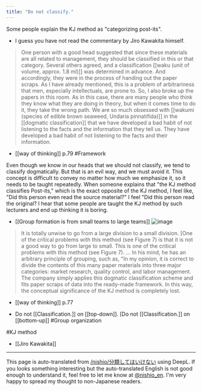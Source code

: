 ```yaml
---
title: "Do not classify."
---
```


Some people explain the KJ method as "categorizing post-its".
- I guess you have not read the commentary by Jiro Kawakita himself.
>  One person with a good head suggested that since these materials are all related to management, they should be classified in this or that category. Several others agreed, and a classification [[waku (unit of volume, approx. 1.8 ml)]] was determined in advance. And accordingly, they were in the process of handing out the paper scraps. As I have already mentioned, this is a problem of arbitrariness that men, especially intellectuals, are prone to. So, I also broke up the papers in this room.
>  As in this case, there are many people who think they know what they are doing in theory, but when it comes time to do it, they take the wrong path. We are so much obsessed with [[wakumi (species of edible brown seaweed, Undaria pinnatifida)]] in the [[dogmatic classification]] that we have developed a bad habit of not listening to the facts and the information that they tell us. They have developed a bad habit of not listening to the facts and their information.
- [[way of thinking]] p.79 #Framework

Even though we know in our heads that we should not classify, we tend to classify dogmatically. But that is an evil way, and we must avoid it.
This concept is difficult to convey no matter how much we emphasize it, so it needs to be taught repeatedly.
When someone explains that "the KJ method classifies Post-its," which is the exact opposite of the KJ method, I feel like, "Did this person even read the source material?" I feel "Did this person read the original? I hear that some people are taught the KJ method by such lecturers and end up thinking it is boring.

- [[Group formation is from small teams to large teams]]
![image](https://gyazo.com/973ea9617662cabdccfcf594eff6bb7c/thumb/1000)
> It is totally unwise to go from a large division to a small division. [One of the critical problems with this method (see Figure 7) is that it is not a good way to go from large to small. This is one of the critical problems with this method (see Figure 7).
> ...
> In his mind, he has an arbitrary principle of grouping, such as, "In my opinion, it is correct to divide the contents of this many paper materials into three major categories: market research, quality control, and labor management. The company simply applies this dogmatic classification scheme and fits paper scraps of data into the ready-made framework. In this way, the conceptual significance of the KJ method is completely lost.
- [[way of thinking]]  p.77

- Do not [[Classification.]] on [[top-down]]. [Do not [[Classification.]] on [[bottom-up]] #Group organization

#KJ method
- [[Jiro Kawakita]]

---
This page is auto-translated from [/nishio/分類してはいけない](https://scrapbox.io/nishio/分類してはいけない) using DeepL. If you looks something interesting but the auto-translated English is not good enough to understand it, feel free to let me know at [@nishio_en](https://twitter.com/nishio_en). I'm very happy to spread my thought to non-Japanese readers.
